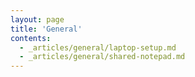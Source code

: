 ```yaml
---
layout: page
title: 'General'
contents:
  - _articles/general/laptop-setup.md
  - _articles/general/shared-notepad.md
---
```


